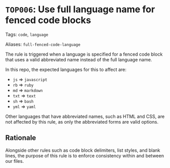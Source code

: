 # `TOP006`: Use full language name for fenced code blocks

Tags: `code`, `language`

Aliases: `full-fenced-code-language`

The rule is triggered when a language is specified for a fenced code block that uses a valid abbreviated name instead of the full language name.

In this repo, the expected languages for this to affect are:

- `js` => `javascript`
- `rb` => `ruby`
- `md` => `markdown`
- `txt` => `text`
- `sh` => `bash`
- `yml` => `yaml`

Other languages that have abbreviated names, such as HTML and CSS, are not affected by this rule, as only the abbreviated forms are valid options.

## Rationale

Alongside other rules such as code block delimiters, list styles, and blank lines, the purpose of this rule is to enforce consistency within and between our files.
